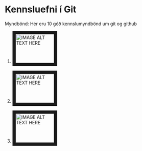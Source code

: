 # Kennsluefni í Git

Myndbönd:
Hér eru 10 góð kennslumyndbönd um git og github
1. <a href="http://www.youtube.com/watch?feature=player_embedded&v=3RjQznt-8kE
" target="_blank"><img src="http://img.youtube.com/vi/3RjQznt-8kE/0.jpg" 
alt="IMAGE ALT TEXT HERE" width="120" height="90" border="10" /></a>

1. <a href="http://www.youtube.com/watch?feature=player_embedded&v=MFtsLRphqDM
" target="_blank"><img src="http://img.youtube.com/vi/MFtsLRphqDM/0.jpg" 
alt="IMAGE ALT TEXT HERE" width="120" height="90" border="10" /></a>

1. <a href="http://www.youtube.com/watch?feature=player_embedded&v=iNP_KmOFqXs
" target="_blank"><img src="http://img.youtube.com/vi/iNP_KmOFqXs/0.jpg" 
alt="IMAGE ALT TEXT HERE" width="120" height="90" border="10" /></a>
